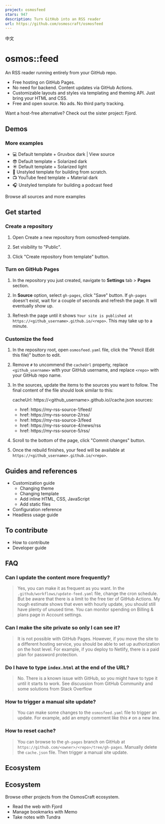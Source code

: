```yaml
---
project: osmosfeed
stars: 947
description: Turn GitHub into an RSS reader
url: https://github.com/osmoscraft/osmosfeed
---
```


中文

osmos::feed
===========

An RSS reader running entirely from your GitHub repo.

-   Free hosting on GitHub Pages.
-   No need for backend. Content updates via GitHub Actions.
-   Customizable layouts and styles via templating and theming API. Just bring your HTML and CSS.
-   Free and open source. No ads. No third party tracking.

Want a host-free alternative? Check out the sister project: Fjord.

Demos
-----

### More examples

-   💻 Default template + Gruvbox dark | View source
-   😎 Default template + Solarized dark
-   ☀ Default template + Solarized light
-   🔨 Unstyled template for building from scratch.
-   📺 YouTube feed template + Material dark
-   🎧 Unstyled template for building a podcast feed

Browse all sources and more examples

Get started
-----------

### Create a repository

1.  Open Create a new repository from osmosfeed-template.
2.  Set visibility to "Public".  
    
3.  Click "Create repository from template" button.

### Turn on GitHub Pages

1.  In the repository you just created, navigate to **Settings** tab > **Pages** section.
    
2.  In **Source** option, select `gh-pages`, click "Save" button. If `gh-pages` doesn't exist, wait for a couple of seconds and refresh the page. It will eventually show up.  
    
3.  Refresh the page until it shows `Your site is published at https://<github_username>.github.io/<repo>`. This may take up to a minute.  
    

### Customize the feed

1.  In the repository root, open `osmosfeed.yaml` file, click the "Pencil (Edit this file)" button to edit.
    
2.  Remove `#` to uncommend the `cacheUrl` property, replace `<github_username>` with your GitHub username, and replace `<repo>` with your GitHub repo name.
    
3.  In the sources, update the items to the sources you want to follow. The final content of the file should look similar to this:
    
    cacheUrl: https://<github\_username>.github.io/<repo>/cache.json
    sources:
      - href: https://my-rss-source-1/feed/
      - href: https://my-rss-source-2/rss/
      - href: https://my-rss-source-3/feed
      - href: https://my-rss-source-4/news/rss
      - href: https://my-rss-source-5/rss/
    
4.  Scroll to the bottom of the page, click "Commit changes" button.
    
5.  Once the rebuild finishes, your feed will be available at `https://<github_username>.github.io/<repo>`.
    

Guides and references
---------------------

-   Customization guide
    -   Changing theme
    -   Changing template
    -   Add inline HTML, CSS, JavaScript
    -   Add static files
-   Configuration reference
-   Headless usage guide

To contribute
-------------

-   How to contribute
-   Developer guide

FAQ
---

### Can I update the content more frequently?

> Yes, you can make it as frequent as you want. In the `.github/workflows/update-feed.yaml` file, change the cron schedule. But be aware that there is a limit to the free tier of GitHub Actions. My rough estimate shows that even with hourly update, you should still have plenty of unused time. You can monitor spending on Billing & plans page in Account settings.

### Can I make the site private so only I can see it?

> It is not possible with GitHub Pages. However, if you move the site to a different hosting service, you should be able to set up authorization on the host level. For example, if you deploy to Netlify, there is a paid plan for password protection.

### Do I have to type `index.html` at the end of the URL?

> No. There is a known issue with GitHub, so you might have to type it until it starts to work. See discussion from GitHub Community and some solutions from Stack Overflow

### How to trigger a manual site update?

> You can make some changes to the `osmosfeed.yaml` file to trigger an update. For example, add an empty comment like this `#` on a new line.

### How to reset cache?

> You can browse to the `gh-pages` branch on GitHub at `https://github.com/<owner>/<repo>/tree/gh-pages`. Manually delete the `cache.json` file. Then trigger a manual site update.

Ecosystem
---------

Ecosystem
---------

Browse other projects from the OsmosCraft ecosystem.

-   Read the web with Fjord
-   Manage bookmarks with Memo
-   Take notes with Tundra
